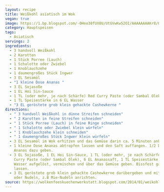 ```yaml
---
layout: recipe
title: Weißkohl asiatisch im Wok
vegan: true
image: https://1.bp.blogspot.com/-0Heo30fUX8U/UtGVwKw52OI/AAAAAAAAKr8/QQTzDlWaIIw/s1600/Weisskohl+asiaisch.jpg
category: Hauptspeisen
tags:
  - Asiatisch
servings: 2
ingredients:
  - 3 handvoll Weißkohl
  - 2 Karotten
  - 1 Stück Porree (Lauch)
  - 1 Schalotte oder Zwiebel
  - 1 Knoblauchzehe
  - 1 daumengroßes Stück Ingwer
  - 3 EL Sesamöl
  - "1 kleine Dose Ananas "
  - 3 EL Sojasoße
  - 1 EL Hoi Sin-Sauce
  - 1 TL (oder mehr, je nach Schärfe) Red Curry Paste (oder Sambal Olek)
  - 1 TL Speisestärke in 6 EL Wasser
  - "3 EL geröstete grob klein gehackte Cashewkerne "
directions:
  - " 3 handvoll Weißkohl in dünne Streifen schneiden"
  - " 2 Karotten in feine Streifen schneiden"
  - " 1 Stück Porree (Lauch) in feine Ringe schneiden"
  - " 1 Schalotte oder Zwiebel klein würfeln"
  - " 1 Knoblauchzehe klein schneiden"
  - " 1 daumengroßes Stück Ingwer klein würfeln"
  - 3 EL Sesamöl im Wok erhitzen und das Gemüse darin ca. 5 Minuten anbraten
  - 1 kleine Dose Ananas abtropfen lassen und den Saft auffangen. 1/2 Dose
    Ananas dazu geben.
  - 3 EL Sojasoße, 1 EL Hoi Sin-Sauce, 1 TL (oder mehr, je nach Schärfe) Red
    Curry Paste (oder Sambal Olek), 6 EL Ananassaft, 1 TL Speisestärke in 6 EL
    Wasser aufgelöst, vermischen und über das Gemüse geben. Bissfest garen
    lassen.
  - 3 EL geröstete grob klein gehackte Cashewkerne darübergeben und mit Reis
    oder Nudeln, z.B Mie-Nudeln anrichten.
source: https://wolkenfeeskuechenwerkstatt.blogspot.com/2014/01/weikohl-asiatisch-im-wok.html
---
```


